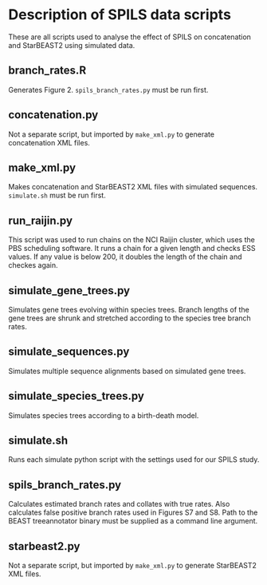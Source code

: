 # Description of SPILS data scripts

These are all scripts used to analyse the effect of SPILS on concatenation
and StarBEAST2 using simulated data.

## branch_rates.R

Generates Figure 2. `spils_branch_rates.py` must be run first.

## concatenation.py

Not a separate script, but imported by `make_xml.py` to generate concatenation
XML files.

## make_xml.py

Makes concatenation and StarBEAST2 XML files with simulated sequences.
`simulate.sh` must be run first.

## run_raijin.py

This script was used to run chains on the NCI Raijin cluster, which uses the
PBS scheduling software. It runs a chain for a given length and checks ESS
values. If any value is below 200, it doubles the length of the chain and
checkes again.

## simulate_gene_trees.py

Simulates gene trees evolving within species trees. Branch lengths of the
gene trees are shrunk and stretched according to the species tree branch rates.

## simulate_sequences.py

Simulates multiple sequence alignments based on simulated gene trees.

## simulate_species_trees.py

Simulates species trees according to a birth-death model.

## simulate.sh

Runs each simulate python script with the settings used for our SPILS study.

## spils_branch_rates.py

Calculates estimated branch rates and collates with true rates. Also calculates
false positive branch rates used in Figures S7 and S8. Path to the BEAST
treeannotator binary must be supplied as a command line argument.

## starbeast2.py

Not a separate script, but imported by `make_xml.py` to generate StarBEAST2
XML files.